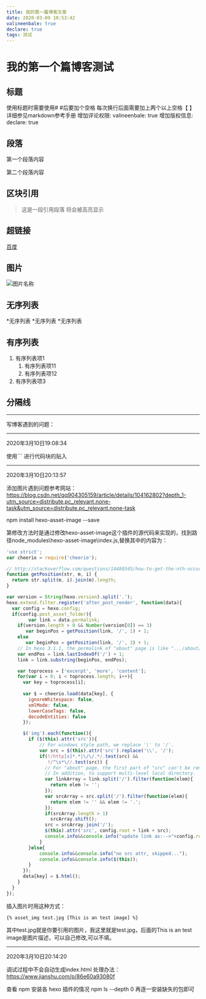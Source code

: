 ```yaml
---
title: 我的第一篇博客文章
date: 2020-03-09 10:53:42
valineenbale: true 
declare: true
tags: 测试
---
```



# 我的第一个篇博客测试  
## 标题   
使用标题时需要使用# #后要加个空格 每次换行后面需要加上两个以上空格【  】  
详细参见markdown参考手册 
增加评论权限: valineenbale: true 
增加版权信息: declare: true 


<!-- more -->
## 段落
第一个段落内容  

第二个段落内容   

## 区块引用  
> 这是一段引用段落 将会被高亮显示  

## 超链接  
[百度](https://www.baidu.com/)  

## 图片  
![图片名称](https://bkimg.cdn.bcebos.com/pic/00e93901213fb80ef9ceac7132d12f2eb938947d?x-bce-process=image/watermark,g_7,image_d2F0ZXIvYmFpa2UxODA=,xp_5,yp_5)

## 无序列表 
*无序列表 
*无序列表 
*无序列表 

## 有序列表 
   1. 有序列表项1
      1. 有序列表项11
      2. 有序列表项12
   2. 有序列表项3 
   
## 分隔线 
------  

写博客遇到的问题：


----
2020年3月10日19:08:34

使用``` 进行代码块的贴入

-----

2020年3月10日20:13:57

添加图片遇到问题参考网站：https://blog.csdn.net/qq904305159/article/details/104162802?depth_1-utm_source=distribute.pc_relevant.none-task&utm_source=distribute.pc_relevant.none-task


npm install hexo-asset-image --save

第修改方法时是通过修改hexo-asset-image这个插件的源代码来实现的，找到路径node_modules\hexo-asset-image\index.js,替换其中的内容为：

```JavaScript
'use strict';
var cheerio = require('cheerio');

// http://stackoverflow.com/questions/14480345/how-to-get-the-nth-occurrence-in-a-string
function getPosition(str, m, i) {
  return str.split(m, i).join(m).length;
}

var version = String(hexo.version).split('.');
hexo.extend.filter.register('after_post_render', function(data){
  var config = hexo.config;
  if(config.post_asset_folder){
    	var link = data.permalink;
	if(version.length > 0 && Number(version[0]) == 3)
	   var beginPos = getPosition(link, '/', 1) + 1;
	else
	   var beginPos = getPosition(link, '/', 3) + 1;
	// In hexo 3.1.1, the permalink of "about" page is like ".../about/index.html".
	var endPos = link.lastIndexOf('/') + 1;
    link = link.substring(beginPos, endPos);

    var toprocess = ['excerpt', 'more', 'content'];
    for(var i = 0; i < toprocess.length; i++){
      var key = toprocess[i];
 
      var $ = cheerio.load(data[key], {
        ignoreWhitespace: false,
        xmlMode: false,
        lowerCaseTags: false,
        decodeEntities: false
      });

      $('img').each(function(){
		if ($(this).attr('src')){
			// For windows style path, we replace '\' to '/'.
			var src = $(this).attr('src').replace('\\', '/');
			if(!/http[s]*.*|\/\/.*/.test(src) &&
			   !/^\s*\//.test(src)) {
			  // For "about" page, the first part of "src" can't be removed.
			  // In addition, to support multi-level local directory.
			  var linkArray = link.split('/').filter(function(elem){
				return elem != '';
			  });
			  var srcArray = src.split('/').filter(function(elem){
				return elem != '' && elem != '.';
			  });
			  if(srcArray.length > 1)
				srcArray.shift();
			  src = srcArray.join('/');
			  $(this).attr('src', config.root + link + src);
			  console.info&&console.info("update link as:-->"+config.root + link + src);
			}
		}else{
			console.info&&console.info("no src attr, skipped...");
			console.info&&console.info($(this));
		}
      });
      data[key] = $.html();
    }
  }
});
```
插入图片时用这种方式：
```
{% asset_img test.jpg [This is an test image] %}
```
其中test.jpg就是你要引用的图片，我这里就是test.jpg，后面的This is an test image是图片描述，可以自己修改,可以不填。

----

2020年3月10日20:14:20 

调试过程中不会自动生成index.html 处理办法：https://www.jianshu.com/p/86e60a93080f

查看 npm 安装各 hexo 插件的情况
npm ls --depth 0  再逐一安装缺失的包即可










